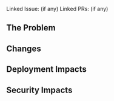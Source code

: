 
Linked Issue: (if any)
Linked PRs: (if any)

## The Problem

## Changes

## Deployment Impacts

## Security Impacts
